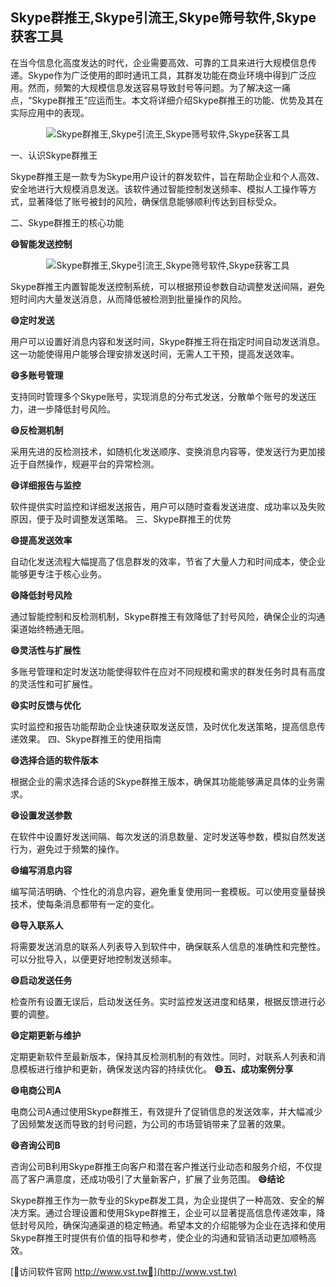 ## **Skype群推王,Skype引流王,Skype筛号软件,Skype获客工具**

在当今信息化高度发达的时代，企业需要高效、可靠的工具来进行大规模信息传递。Skype作为广泛使用的即时通讯工具，其群发功能在商业环境中得到广泛应用。然而，频繁的大规模信息发送容易导致封号等问题。为了解决这一痛点，“Skype群推王”应运而生。本文将详细介绍Skype群推王的功能、优势及其在实际应用中的表现。

 <center><img src="https://vst.tw/MP4/tuiguang/png/7.png" alt="Skype群推王,Skype引流王,Skype筛号软件,Skype获客工具"></center>

一、认识Skype群推王

Skype群推王是一款专为Skype用户设计的群发软件，旨在帮助企业和个人高效、安全地进行大规模消息发送。该软件通过智能控制发送频率、模拟人工操作等方式，显著降低了账号被封的风险，确保信息能够顺利传达到目标受众。

二、Skype群推王的核心功能

**😄智能发送控制**

 <center><img src="https://vst.tw/MP4/tuiguang/png/5.png" alt="Skype群推王,Skype引流王,Skype筛号软件,Skype获客工具"></center>

Skype群推王内置智能发送控制系统，可以根据预设参数自动调整发送间隔，避免短时间内大量发送消息，从而降低被检测到批量操作的风险。

**😄定时发送**

用户可以设置好消息内容和发送时间，Skype群推王将在指定时间自动发送消息。这一功能使得用户能够合理安排发送时间，无需人工干预，提高发送效率。

**😄多账号管理**

支持同时管理多个Skype账号，实现消息的分布式发送，分散单个账号的发送压力，进一步降低封号风险。

**😄反检测机制**

采用先进的反检测技术，如随机化发送顺序、变换消息内容等，使发送行为更加接近于自然操作，规避平台的异常检测。

**😄详细报告与监控**

软件提供实时监控和详细发送报告，用户可以随时查看发送进度、成功率以及失败原因，便于及时调整发送策略。
三、Skype群推王的优势

**😄提高发送效率**

自动化发送流程大幅提高了信息群发的效率，节省了大量人力和时间成本，使企业能够更专注于核心业务。

**😄降低封号风险**

通过智能控制和反检测机制，Skype群推王有效降低了封号风险，确保企业的沟通渠道始终畅通无阻。

**😄灵活性与扩展性**

多账号管理和定时发送功能使得软件在应对不同规模和需求的群发任务时具有高度的灵活性和可扩展性。

**😄实时反馈与优化**

实时监控和报告功能帮助企业快速获取发送反馈，及时优化发送策略，提高信息传递效果。
四、Skype群推王的使用指南

**😄选择合适的软件版本**

根据企业的需求选择合适的Skype群推王版本，确保其功能能够满足具体的业务需求。

**😄设置发送参数**

在软件中设置好发送间隔、每次发送的消息数量、定时发送等参数，模拟自然发送行为，避免过于频繁的操作。

**😄编写消息内容**

编写简洁明确、个性化的消息内容，避免重复使用同一套模板。可以使用变量替换技术，使每条消息都带有一定的变化。

**😄导入联系人**

将需要发送消息的联系人列表导入到软件中，确保联系人信息的准确性和完整性。可以分批导入，以便更好地控制发送频率。

**😄启动发送任务**

检查所有设置无误后，启动发送任务。实时监控发送进度和结果，根据反馈进行必要的调整。

**😄定期更新与维护**

定期更新软件至最新版本，保持其反检测机制的有效性。同时，对联系人列表和消息模板进行维护和更新，确保发送内容的持续优化。
**😄五、成功案例分享**

**😄电商公司A**

电商公司A通过使用Skype群推王，有效提升了促销信息的发送效率，并大幅减少了因频繁发送而导致的封号问题，为公司的市场营销带来了显著的效果。

**😄咨询公司B**

咨询公司B利用Skype群推王向客户和潜在客户推送行业动态和服务介绍，不仅提高了客户满意度，还成功吸引了大量新客户，扩展了业务范围。
**😄结论**

Skype群推王作为一款专业的Skype群发工具，为企业提供了一种高效、安全的解决方案。通过合理设置和使用Skype群推王，企业可以显著提高信息传递效率，降低封号风险，确保沟通渠道的稳定畅通。希望本文的介绍能够为企业在选择和使用Skype群推王时提供有价值的指导和参考，使企业的沟通和营销活动更加顺畅高效。


[👻访问软件官网 http://www.vst.tw👻](http://www.vst.tw)
